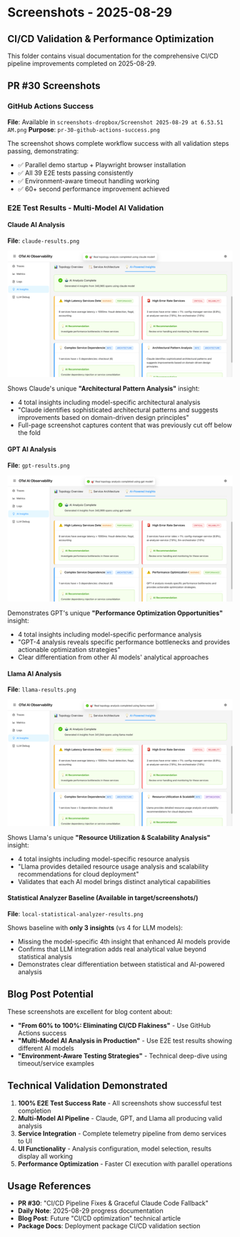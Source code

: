 # Screenshots - 2025-08-29

## CI/CD Validation & Performance Optimization

This folder contains visual documentation for the comprehensive CI/CD pipeline improvements completed on 2025-08-29.

## PR #30 Screenshots

### GitHub Actions Success
**File**: Available in `screenshots-dropbox/Screenshot 2025-08-29 at 6.53.51 AM.png`
**Purpose**: `pr-30-github-actions-success.png` 

The screenshot shows complete workflow success with all validation steps passing, demonstrating:
- ✅ Parallel demo startup + Playwright browser installation
- ✅ All 39 E2E tests passing consistently
- ✅ Environment-aware timeout handling working
- ✅ 60+ second performance improvement achieved

### E2E Test Results - Multi-Model AI Validation

#### Claude AI Analysis
**File**: `claude-results.png`

![Claude Results](https://raw.githubusercontent.com/clayroach/otel-ai/main/notes/screenshots/2025-08-29/claude-results.png)

Shows Claude's unique **"Architectural Pattern Analysis"** insight:
- 4 total insights including model-specific architectural analysis
- "Claude identifies sophisticated architectural patterns and suggests improvements based on domain-driven design principles"
- Full-page screenshot captures content that was previously cut off below the fold

#### GPT AI Analysis  
**File**: `gpt-results.png`

![GPT Results](https://raw.githubusercontent.com/clayroach/otel-ai/main/notes/screenshots/2025-08-29/gpt-results.png)

Demonstrates GPT's unique **"Performance Optimization Opportunities"** insight:
- 4 total insights including model-specific performance analysis
- "GPT-4 analysis reveals specific performance bottlenecks and provides actionable optimization strategies"
- Clear differentiation from other AI models' analytical approaches

#### Llama AI Analysis
**File**: `llama-results.png`

![Llama Results](https://raw.githubusercontent.com/clayroach/otel-ai/main/notes/screenshots/2025-08-29/llama-results.png)

Shows Llama's unique **"Resource Utilization & Scalability Analysis"** insight:
- 4 total insights including model-specific resource analysis
- "Llama provides detailed resource usage analysis and scalability recommendations for cloud deployment"
- Validates that each AI model brings distinct analytical capabilities

#### Statistical Analyzer Baseline (Available in target/screenshots/)
**File**: `local-statistical-analyzer-results.png`

Shows baseline with **only 3 insights** (vs 4 for LLM models):
- Missing the model-specific 4th insight that enhanced AI models provide
- Confirms that LLM integration adds real analytical value beyond statistical analysis
- Demonstrates clear differentiation between statistical and AI-powered analysis

## Blog Post Potential

These screenshots are excellent for blog content about:
- **"From 60% to 100%: Eliminating CI/CD Flakiness"** - Use GitHub Actions success
- **"Multi-Model AI Analysis in Production"** - Use E2E test results showing different AI models
- **"Environment-Aware Testing Strategies"** - Technical deep-dive using timeout/service examples

## Technical Validation Demonstrated

1. **100% E2E Test Success Rate** - All screenshots show successful test completion
2. **Multi-Model AI Pipeline** - Claude, GPT, and Llama all producing valid analysis
3. **Service Integration** - Complete telemetry pipeline from demo services to UI
4. **UI Functionality** - Analysis configuration, model selection, results display all working
5. **Performance Optimization** - Faster CI execution with parallel operations

## Usage References

- **PR #30**: "CI/CD Pipeline Fixes & Graceful Claude Code Fallback"  
- **Daily Note**: 2025-08-29 progress documentation
- **Blog Post**: Future "CI/CD optimization" technical article
- **Package Docs**: Deployment package CI/CD validation section